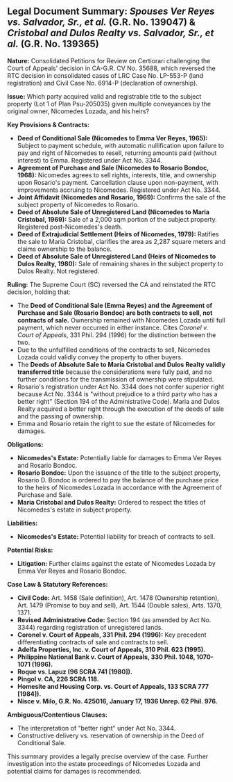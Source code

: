 ## Legal Document Summary: *Spouses Ver Reyes vs. Salvador, Sr., et al.* (G.R. No. 139047) & *Cristobal and Dulos Realty vs. Salvador, Sr., et al.* (G.R. No. 139365)

**Nature:** Consolidated Petitions for Review on Certiorari challenging the Court of Appeals' decision in CA-G.R. CV No. 35688, which reversed the RTC decision in consolidated cases of LRC Case No. LP-553-P (land registration) and Civil Case No. 6914-P (declaration of ownership).

**Issue:** Which party acquired valid and registrable title to the subject property (Lot 1 of Plan Psu-205035) given multiple conveyances by the original owner, Nicomedes Lozada, and his heirs?

**Key Provisions & Contracts:**

*   **Deed of Conditional Sale (Nicomedes to Emma Ver Reyes, 1965):** Subject to payment schedule, with automatic nullification upon failure to pay and right of Nicomedes to resell, returning amounts paid (without interest) to Emma. Registered under Act No. 3344.
*   **Agreement of Purchase and Sale (Nicomedes to Rosario Bondoc, 1968):** Nicomedes agrees to sell rights, interests, title, and ownership upon Rosario's payment. Cancellation clause upon non-payment, with improvements accruing to Nicomedes. Registered under Act No. 3344.
*   **Joint Affidavit (Nicomedes and Rosario, 1969):** Confirms the sale of the subject property of Nicomedes to Rosario.
*   **Deed of Absolute Sale of Unregistered Land (Nicomedes to Maria Cristobal, 1969):** Sale of a 2,000 sqm portion of the subject property. Registered post-Nicomedes's death.
*   **Deed of Extrajudicial Settlement (Heirs of Nicomedes, 1979):** Ratifies the sale to Maria Cristobal, clarifies the area as 2,287 square meters and claims ownership to the balance.
*   **Deed of Absolute Sale of Unregistered Land (Heirs of Nicomedes to Dulos Realty, 1980):** Sale of remaining shares in the subject property to Dulos Realty. Not registered.

**Ruling:** The Supreme Court (SC) reversed the CA and reinstated the RTC decision, holding that:

*   The **Deed of Conditional Sale (Emma Reyes) and the Agreement of Purchase and Sale (Rosario Bondoc) are both contracts to sell, not contracts of sale.** Ownership remained with Nicomedes Lozada until full payment, which never occurred in either instance. Cites *Coronel v. Court of Appeals*, 331 Phil. 294 (1996) for the distinction between the two.
*   Due to the unfulfilled conditions of the contracts to sell, Nicomedes Lozada could validly convey the property to other buyers.
*   The **Deeds of Absolute Sale to Maria Cristobal and Dulos Realty validly transferred title** because the considerations were fully paid, and no further conditions for the transmission of ownership were stipulated.
*   Rosario's registration under Act No. 3344 does not confer superior right because Act No. 3344 is "without prejudice to a third party who has a better right" (Section 194 of the Administrative Code). Maria and Dulos Realty acquired a better right through the execution of the deeds of sale and the passing of ownership.
*   Emma and Rosario retain the right to sue the estate of Nicomedes for damages.

**Obligations:**

*   **Nicomedes's Estate:** Potentially liable for damages to Emma Ver Reyes and Rosario Bondoc.
*   **Rosario Bondoc:** Upon the issuance of the title to the subject property, Rosario D. Bondoc is ordered to pay the balance of the purchase price to the heirs of Nicomedes Lozada in accordance with the Agreement of Purchase and Sale.
*   **Maria Cristobal and Dulos Realty:** Ordered to respect the titles of Nicomedes's estate in subject property.

**Liabilities:**

*   **Nicomedes's Estate:** Potential liability for breach of contracts to sell.

**Potential Risks:**

*   **Litigation:** Further claims against the estate of Nicomedes Lozada by Emma Ver Reyes and Rosario Bondoc.

**Case Law & Statutory References:**

*   **Civil Code:** Art. 1458 (Sale definition), Art. 1478 (Ownership retention), Art. 1479 (Promise to buy and sell), Art. 1544 (Double sales), Arts. 1370, 1371.
*   **Revised Administrative Code:** Section 194 (as amended by Act No. 3344) regarding registration of unregistered lands.
*   **Coronel v. Court of Appeals, 331 Phil. 294 (1996):** Key precedent differentiating contracts of sale and contracts to sell.
*   **Adelfa Properties, Inc. v. Court of Appeals, 310 Phil. 623 (1995).**
*   **Philippine National Bank v. Court of Appeals, 330 Phil. 1048, 1070-1071 (1996).**
*   **Roque vs. Lapuz (96 SCRA 741 [1980]).**
*   **Pingol v. CA, 226 SCRA 118.**
*   **Homesite and Housing Corp. vs. Court of Appeals, 133 SCRA 777 [1984]).**
*   **Nisce v. Milo, G.R. No. 425016, January 17, 1936 Unrep. 62 Phil. 976.**

**Ambiguous/Contentious Clauses:**

*   The interpretation of "better right" under Act No. 3344.
*   Constructive delivery vs. reservation of ownership in the Deed of Conditional Sale.

This summary provides a legally precise overview of the case. Further investigation into the estate proceedings of Nicomedes Lozada and potential claims for damages is recommended.
